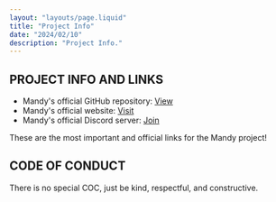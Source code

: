 ```yaml
---
layout: "layouts/page.liquid"
title: "Project Info"
date: "2024/02/10"
description: "Project Info."
---
```


## PROJECT INFO AND LINKS

- Mandy's official GitHub repository: [View](https://github.com/angeldollface/mandy)
- Mandy's official website: [Visit](https://angeldollface.art/mandys-house)
- Mandy's official Discord server: [Join](https://discord.gg/PuEuAEk7BA)

These are the most important and official links for the Mandy project!

## CODE OF CONDUCT

There is no special COC, just be kind, respectful, and constructive. 